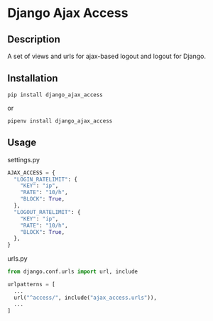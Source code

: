 # Django Ajax Access

## Description

A set of views and urls for ajax-based logout and logout for Django.

## Installation

```
pip install django_ajax_access
```

or

```
pipenv install django_ajax_access
```

## Usage

settings.py

```python
AJAX_ACCESS = {
  "LOGIN_RATELIMIT": {
    "KEY": "ip",
    "RATE": "10/h",
    "BLOCK": True,
  },
  "LOGOUT_RATELIMIT": {
    "KEY": "ip",
    "RATE": "10/h",
    "BLOCK": True,
  },
}
```

urls.py

```python
from django.conf.urls import url, include

urlpatterns = [
  ...
  url("^access/", include("ajax_access.urls")),
  ...
]
```
